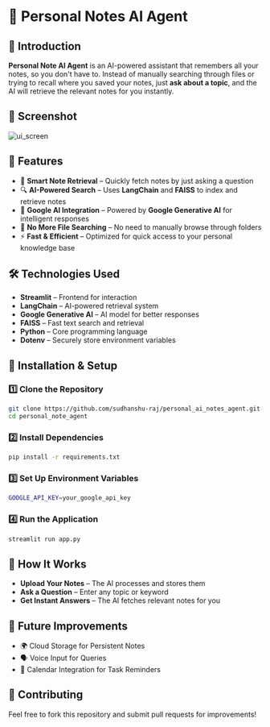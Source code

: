# 📒 Personal Notes AI Agent  

## 🚀 Introduction  
**Personal Note AI Agent** is an AI-powered assistant that remembers all your notes, so you don't have to. Instead of manually searching through files or trying to recall where you saved your notes, just **ask about a topic**, and the AI will retrieve the relevant notes for you instantly.  

## 📸 Screenshot
![ui_screen](https://github.com/user-attachments/assets/ef8ee11e-ba56-49f0-896d-e7ea4cb6a760)


## 🎯 Features  
- 📝 **Smart Note Retrieval** – Quickly fetch notes by just asking a question  
- 🔍 **AI-Powered Search** – Uses **LangChain** and **FAISS** to index and retrieve notes  
- 🤖 **Google AI Integration** – Powered by **Google Generative AI** for intelligent responses  
- 📂 **No More File Searching** – No need to manually browse through folders  
- ⚡ **Fast & Efficient** – Optimized for quick access to your personal knowledge base  

## 🛠️ Technologies Used  
- **Streamlit** – Frontend for interaction  
- **LangChain** – AI-powered retrieval system  
- **Google Generative AI** – AI model for better responses  
- **FAISS** – Fast text search and retrieval  
- **Python** – Core programming language  
- **Dotenv** – Securely store environment variables  

## 🚀 Installation & Setup  
### 1️⃣ Clone the Repository  
```bash
git clone https://github.com/sudhanshu-raj/personal_ai_notes_agent.git
cd personal_note_agent
```
### 2️⃣ Install Dependencies
```bash
pip install -r requirements.txt
```
### 3️⃣ Set Up Environment Variables
```bash
GOOGLE_API_KEY=your_google_api_key
```
### 4️⃣ Run the Application
```bash
streamlit run app.py
```
## 📌 How It Works
- **Upload Your Notes** – The AI processes and stores them
- **Ask a Question** – Enter any topic or keyword
- **Get Instant Answers** – The AI fetches relevant notes for you

## 📢 Future Improvements
- 🌍 Cloud Storage for Persistent Notes
- 🗣️ Voice Input for Queries
- 📅 Calendar Integration for Task Reminders

## 🤝 Contributing
Feel free to fork this repository and submit pull requests for improvements!


